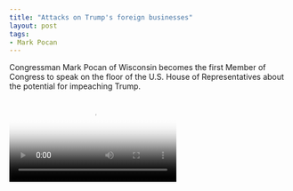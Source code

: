 ```yaml
---
title: "Attacks on Trump's foreign businesses"
layout: post
tags:
- Mark Pocan
---
```


Congressman Mark Pocan of Wisconsin becomes the first Member of Congress to speak on the floor of the U.S. House of Representatives about the potential for impeaching Trump.

<div class="embed-responsive embed-responsive-16by9"><video class="embed-responsive-item" controls src="/assets/2017-02-12-mark-pocan.mp4" poster="/assets/2017-02-12-mark-pocan.png"></video></div>
